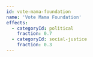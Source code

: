 ```yaml
---
id: vote-mama-foundation
name: 'Vote Mama Foundation'
effects:
  - categoryId: political
    fraction: 0.7
  - categoryId: social-justice
    fraction: 0.3
---
```

